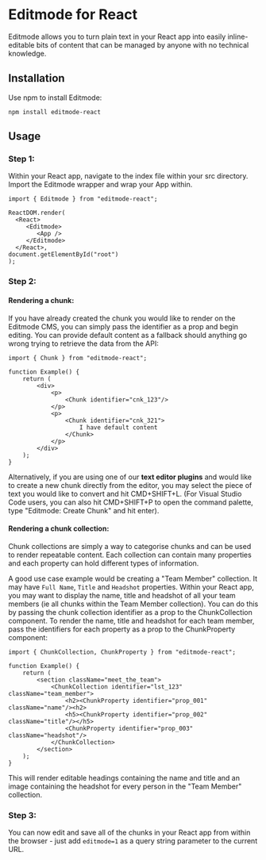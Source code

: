 # Editmode for React

Editmode allows you to turn plain text in your React app into easily inline-editable bits of content that can be managed by anyone with no technical knowledge.

## Installation
Use npm to install Editmode:
```
npm install editmode-react
```

## Usage

### Step 1:

Within your React app, navigate to the index file within your src directory. 
Import the Editmode wrapper and wrap your App within. 

```
import { Editmode } from "editmode-react";

ReactDOM.render(
  <React>
     <Editmode>
        <App />
     </Editmode>
  </React>,
document.getElementById("root")
);
```


### Step 2:

#### Rendering a chunk:

If you have already created the chunk you would like to render on the Editmode CMS, you can simply pass the identifier as a prop and begin editing. 
You can provide default content as a fallback should anything go wrong trying to retrieve the data from the API:

```
import { Chunk } from "editmode-react";

function Example() {
	return (
		<div>
			<p>
				<Chunk identifier="cnk_123"/>
			</p>
			<p>
				<Chunk identifier="cnk_321">
					I have default content
				</Chunk>
			</p>
		</div>
	);
}
```

Alternatively, if you are using one of our **text editor plugins** and would like to create a new chunk directly from the editor, you may select the piece of text you would like to convert and hit CMD+SHIFT+L. (For Visual Studio Code users, you can also hit CMD+SHIFT+P to open the command palette, type "Editmode: Create Chunk" and hit enter).

#### Rendering a chunk collection:

Chunk collections are simply a way to categorise chunks and can be used to render repeatable content.
Each collection can contain many properties and each property can hold different types of information.

A good use case example would be creating a "Team Member" collection. It may have `Full Name`,  `Title` and `Headshot` properties. Within your React app, you may want to display the name, title and headshot of all your team members (ie all chunks within the Team Member collection). You can do this by passing the chunk collection identifier as a prop to the ChunkCollection component. To render the name, title and headshot for each team member, pass the identifiers for each property as a prop to the ChunkProperty component: 

```
import { ChunkCollection, ChunkProperty } from "editmode-react";

function Example() {
	return (
		<section className="meet_the_team">
			<ChunkCollection identifier="lst_123" className="team_member">
				<h2><ChunkProperty identifier="prop_001" className="name"/><h2>
				<h5><ChunkProperty identifier="prop_002" className="title"/></h5>
				<ChunkProperty identifier="prop_003" className="headshot"/>
			</ChunkCollection>
		</section>
	);
}
```
This will render editable headings containing the name and title and an image containing the headshot for every person in the "Team Member" collection.

### Step 3:

You can now edit and save all of the chunks in your React app from within the browser - just add `editmode=1` as a query string parameter to the current URL.
